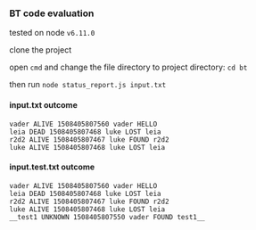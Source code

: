 ### BT code evaluation

tested on node `v6.11.0`

clone the project

open `cmd` and change the file directory to project directory:
`cd bt`

then run
`node status_report.js input.txt`



#### input.txt outcome
```
vader ALIVE 1508405807560 vader HELLO
leia DEAD 1508405807468 luke LOST leia
r2d2 ALIVE 1508405807467 luke FOUND r2d2
luke ALIVE 1508405807468 luke LOST leia
```


#### input.test.txt outcome
```
vader ALIVE 1508405807560 vader HELLO
leia DEAD 1508405807468 luke LOST leia
r2d2 ALIVE 1508405807467 luke FOUND r2d2
luke ALIVE 1508405807468 luke LOST leia
__test1 UNKNOWN 1508405807550 vader FOUND test1__
```
